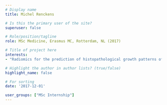 ```yaml
---
# Display name
title: Michel Renckens

# Is this the primary user of the site?
superuser: false

# Role/position/tagline
role: MSc Medicine, Erasmus MC, Rotterdam, NL (2017)

# Title of project here
interests:
- "Radiomics for the prediction of histopathological growth patterns of colorectal liver metastases"

# Highlight the author in author lists? (true/false)
highlight_name: false

# For sorting
date: '2017-12-01'

user_groups: ["MSc Internship"]
---
```

